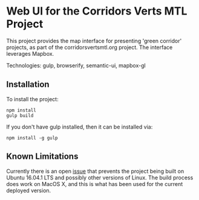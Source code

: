 Web UI for the Corridors Verts MTL Project
==========================================

This project provides the map interface for presenting 'green corridor' projects,
as part of the corridorsvertsmtl.org project. The interface leverages Mapbox.

Technologies: gulp, browserify, semantic-ui, mapbox-gl

Installation
------------

To install the project:

    npm install
    gulp build

If you don't have gulp installed, then it can be installed via:

    npm install -g gulp
   
Known Limitations
-----------------

Currently there is an open [issue](https://github.com/cvmtl/cvmtl-webui/issues/16)
that prevents the project being built on Ubuntu 16.04.1 LTS and possibly other
versions of Linux. The build process does work on MacOS X, and this is what has
been used for the current deployed version.


